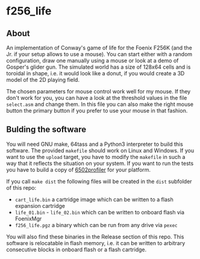 # f256_life
## About
An implementation of Conway's game of life for the Foenix F256K (and the Jr. if your setup allows to use a mouse). You can start either with a random
configuration, draw one manually using a mouse or look at a demo of Gosper's glider gun. The simulated world has a size of 128x64 cells and is toroidal 
in shape, i.e. it would look like a donut, if you would create a 3D model of the 2D playing field.

The chosen parameters for mouse control work well for my mouse. If they don't work for you, you can have a look at the threshold values in the file 
`select.asm` and change them. In this file you can also make the right mouse button the primary button if you prefer to use your mouse in that
fashion.

## Bulding the software

You will need GNU make, 64tass and a Python3 interpreter to build this software. The provided `makefile` should work on Linux and Windows. If you
want to use the `upload` target, you have to modify the `makefile` in such a way that it reflects the situation on your system. If you want to run 
the tests you have to build a copy of [6502profiler](https://github.com/rmsk2/6502profiler) for your platform.

If you call `make dist` the following files will be created in the `dist` subfolder of this repo:

- `cart_life.bin` a cartridge image which can be written to a flash expansion cartridge
- `life_01.bin` - `life_02.bin`  which can be written to onboard flash via FoenixMgr
- `f256_life.pgz` a binary which can be run from any drive via `pexec`

You will also find these binaries in the Release section of this repo. This software is relocatable in
flash memory, i.e. it can be written to arbitrary consecutive blocks in onboard flash or a flash cartridge.